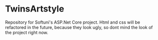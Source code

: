 # TwinsArtstyle
Repository for Softuni's ASP.Net Core project. Html and css will be refactored in the future, because they look ugly, so dont mind the look of the project right now.
